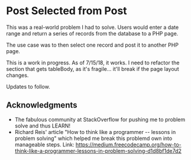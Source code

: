 # Post Selected from Post
This was a real-world problem I had to solve. Users would enter a date range and return a series of records from the database to a PHP page. 

The use case was to then select one record and post it to another PHP page.

This is a work in progress. As of 7/15/18, it works. I need to refactor the section that gets tableBody, as it's fragile... it'll break if the page layout changes.

Updates to follow.

## Acknowledgments

* The fabulous community at StackOverflow for pushing me to problem solve and thus LEARN!
* Richard Reis' article "How to think like a programmer -- lessons in problem solving" which helped me break this problemd own into manageable steps. Link: https://medium.freecodecamp.org/how-to-think-like-a-programmer-lessons-in-problem-solving-d1d8bf1de7d2